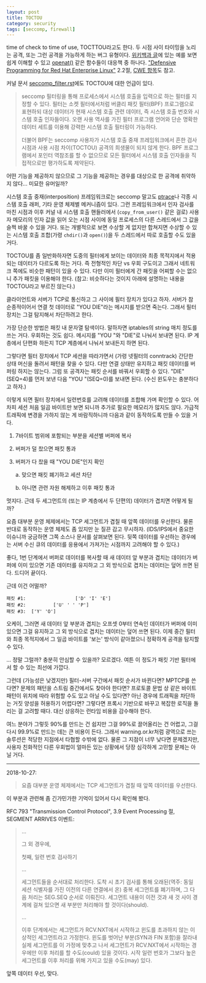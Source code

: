 ```yaml
---
layout: post
title: TOCTOU
category: security
tags: [seccomp, firewall]
---
```

time of check to time of use, TOCTTOU라고도 한다. 두 시점 사이 타이밍을 노리는 공격, 또는 그런 공격을 가능하게 하는 버그 유형이다. [위키백과 글](https://en.wikipedia.org/wiki/Time_of_check_to_time_of_use)에 있는 예를 보면 쉽게 이해할 수 있고 [openat()](https://github.com/wariua/manpages-ko/wiki/open%282%29) 같은 함수들이 대응책 중 하나다. ["Defensive Programming for Red Hat Enterprise Linux"](https://pdfs.semanticscholar.org/c613/325c8cb647f0e94fe2be85ce34060e30d313.pdf) 2.2절, [CWE 항목](https://cwe.mitre.org/data/definitions/367.html)도 참고.

커널 문서 [seccomp_filter.rst](https://wariua.cafe24.com/wiki/Documentation/userspace-api/seccomp_filter.rst)에도 TOCTOU에 대한 언급이 있다.

> seccomp 필터링을 통해 프로세스에서 시스템 호출을 입력으로 하는 필터를 지정할 수 있다. 필터는 소켓 필터에서처럼 버클리 패킷 필터(BPF) 프로그램으로 표현하되 대상 데이터가 현재 시스템 호출 관련 데이터, 즉 시스템 호출 번호와 시스템 호출 인자들이다. 오랜 사용 역사를 가진 필터 프로그램 언어와 단순 명확한 데이터 세트를 이용해 강력한 시스템 호출 필터링이 가능하다.
>
> 더불어 BPF는 seccomp 사용자가 시스템 호출 중재 프레임워크에서 흔한 검사 시점과 사용 시점 차이(TOCTOU) 공격의 희생물이 되지 않게 한다. BPF 프로그램에서 포인터 역참조를 할 수 없으므로 모든 필터에서 시스템 호출 인자들을 직접적으로만 평가하도록 제약된다.

어떤 기능을 제공하지 않으므로 그 기능을 제공하는 경우를 대상으로 한 공격에 취약하지 않다... 미묘한 유머일까?

시스템 호출 중재(interposition) 프레임워크로는 seccomp 말고도 [ptrace](https://github.com/wariua/manpages-ko/wiki/ptrace%282%29)나 각종 시스템 호출 래퍼, 기타 운영 체제별 메커니즘이 있다. 그런 프레임워크에서 인자 검사를 마친 시점과 이후 커널 내 시스템 호출 핸들러에서 (`copy_from_user()` 같은 걸로) 사용자 메모리의 인자 값을 읽어 오는 시점 사이에 동일 프로세스의 다른 스레드에서 그 값을 슬쩍 바꿀 수 있을 거다. 또는 개별적으로 보면 수상할 게 없지만 합쳐지면 수상할 수 있는 시스템 호출 조합(가령 `chdir()`과 `open()`)을 두 스레드에서 따로 호출할 수도 있을 거다.

TOCTOU를 좀 일반화하자면 도중의 필터에게 보이는 데이터와 최종 목적지에서 적용되는 데이터가 다르도록 하는 거다. 즉 전형적인 차단 vs 우회 구도이고 그래서 네트워크 쪽에도 비슷한 패턴이 있을 수 있다. 다만 이미 필터에게 간 패킷을 어찌할 수는 없으니 추가 패킷을 이용해야 한다. (참고: 비슷하다는 것이지 아래에 설명하는 내용을 TOCTOU라고 부르진 않는다.)

클라이언트와 서버가 TCP로 통신하고 그 사이에 필터 장치가 있다고 하자. 서버가 참 순종적이어서 연결 첫 데이터로 "YOU DIE"라는 메시지를 받으면 죽는다. 그래서 필터 장치는 그걸 탐지해서 차단하려고 한다.

가장 단순한 방법은 패킷 내 문자열 탐색이다. 말하자면 iptables의 string 매치 정도를 쓰는 거다. 우회하는 것도 쉽다. 메시지를 "YOU "와 "DIE"로 나눠서 보내면 된다. IP 계층에서 단편화 하든지 TCP 계층에서 나눠서 보내든지 하면 된다.

그렇다면 필터 장치에서 TCP 세션을 따라가면서 (가령 넷필터의 conntrack) 간단한 상태 머신을 돌려서 패턴을 찾을 수 있다. 다만 연결 상태만 유지하고 패킷 데이터를 버퍼링 하지는 않는다. 그럼 또 공격자는 패킷 순서를 바꿔서 우회할 수 있다. "DIE"(SEQ=4)를 먼저 보낸 다음 "YOU "(SEQ=0)를 보내면 된다. (수신 윈도우는 충분하다고 하자.)

이렇게 되면 필터 장치에서 일련번호를 고려해 데이터를 조합해 가며 확인할 수 있다. 어차피 세션 처음 일곱 바이트만 보면 되니까 추가로 필요한 메모리가 많지도 않다. 가급적 트래픽에 변경을 가하지 않는 게 바람직하니까 다음과 같이 동작하도록 만들 수 있을 거다.

1. 7바이트 범위에 포함되는 부분을 세션별 버퍼에 복사

2. 버퍼가 덜 찼으면 패킷 통과

3. 버퍼가 다 찼을 때 "YOU DIE"인지 확인

   a. 맞으면 패킷 폐기하고 세션 차단

   b. 아니면 관련 자원 해제하고 이후 패킷 통과

멋지다. 근데 두 세그먼트의 (또는 IP 계층에서 두 단편의) 데이터가 겹치면 어떻게 될까?

요즘 대부분 운영 체제에서는 TCP 세그먼트가 겹칠 때 앞쪽 데이터를 우선한다. 물론 반대로 동작하는 운영 체제도 좀 있지만 눈 질끈 감고 무시하자. (IDS/IPS에서 중요한 이슈니까 궁금하면 그쪽 소스나 문서를 살펴보면 된다. 뒷쪽 데이터를 우선하는 경우에는 서버 수신 큐의 데이터를 응용에서 가져가는 시점까지 고려해야 할 수 있다.)

좋다, 1번 단계에서 버퍼로 데이터를 복사할 때 새 데이터 앞 부분과 겹치는 데이터가 버퍼에 이미 있으면 기존 데이터를 유지하고 그 외 방식으로 겹치는 데이터는 덮어 쓰면 된다. 드디어 끝이다.

근데 이건 어떨까?

```
패킷 #1:                  ['D' 'I' 'E']
패킷 #2:          ['U' ' ' 'P']
패킷 #3:  ['Y' 'O']
```

오케이, 그러면 새 데이터 앞 부분과 겹치는 오프셋 0부터 연속인 데이터가 버퍼에 이미 있으면 그걸 유지하고 그 외 방식으로 겹치는 데이터는 덮어 쓰면 된다. 이제 중간 필터와 최종 목적지에서 그 일곱 바이트를 '보는' 방식이 같아졌으니 정확하게 공격을 탐지할 수 있다.

... 정말 그럴까? 충분히 안심할 수 있을까? 모르겠다. 여튼 이 정도가 패킷 기반 필터에서 할 수 있는 최선에 가깝다.

그런데 (가능성은 낮겠지만) 필터-서버 구간에서 패킷 순서가 바뀐다면? MPTCP를 쓴다면? 문제의 패턴을 스트림 중간에서도 찾아야 한다면? 프로토콜 문법 상 같은 바이트 패턴이 위치에 따라 위험할 수도 있고 아닐 수도 있다면? 아닌 경우에 트래픽을 차단하는 거짓 양성을 허용하기 어렵다면? 그렇다면 프록시 기반으로 바꾸고 복잡한 로직을 돌리는 걸 고려할 때다. 대신 상응하는 런타임 비용을 감수해야 한다.

여느 분야가 그렇듯 90%를 만드는 건 쉽지만 그걸 99%로 끌어올리는 건 어렵고, 그걸 다시 99.9%로 만드는 데는 큰 비용이 든다. 그래서 warning.or.kr처럼 광역으로 쓰는 솔루션은 적당한 지점에서 타협할 수밖에 없다. 물론 그 지점이 너무 낮다면 문제겠지만, 사용자 친화적인 다른 우회법이 얼마든 있는 상황에서 당장 심각하게 고민할 문제는 아닐 거다.

----

2018-10-27:

> 요즘 대부분 운영 체제에서는 TCP 세그먼트가 겹칠 때 앞쪽 데이터를 우선한다.

이 부분과 관련해 좀 긴가민가한 기억이 있어서 다시 확인해 봤다.

RFC 793 "Transmission Control Protocol", 3.9 Event Processing 절, SEGMENT ARRIVES 이벤트:

> ...
>
> 그 외 경우에,
>
> 첫째, 일련 번호 검사하기
>
> ...
>
> 세그먼트들을 순서대로 처리한다. 도착 시 초기 검사를 통해 오래된(역주: 동일 세션 식별자를 가진 이전의 다른 연결에서 온) 중복 세그먼트를 폐기하며, 그 다음 처리는 SEG.SEQ 순서로 이뤄진다. 세그먼트 내용이 이전 것과 새 것 사이 경계에 걸쳐 있으면 새 부분만 처리해야 할 것이다(should).
>
> ...
>
> 이후 단계에서는 세그먼트가 RCV.NXT에서 시작하고 윈도를 초과하지 않는 이상적인 세그먼트라고 가정한다. 윈도를 벗어난 부분(SYN과 FIN 포함)을 잘라내 실제 세그먼트를 이 가정에 맞추고 나서 세그먼트가 RCV.NXT에서 시작하는 경우에만 이후 처리를 할 수도(could) 있을 것이다. 시작 일련 번호가 그보다 높은 세그먼트를 이후 처리를 위해 가지고 있을 수도(may) 있다.

앞쪽 데이터 우선, 맞다.

